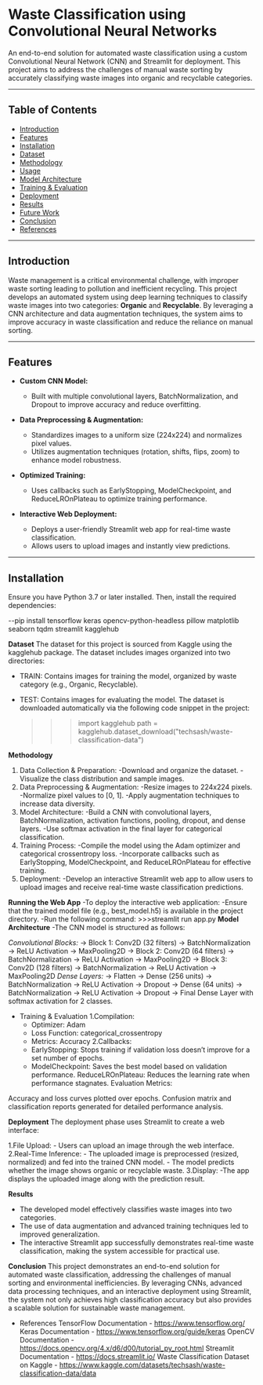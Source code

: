 # Waste Classification using Convolutional Neural Networks

An end-to-end solution for automated waste classification using a custom Convolutional Neural Network (CNN) and Streamlit for deployment. This project aims to address the challenges of manual waste sorting by accurately classifying waste images into organic and recyclable categories.

---

## Table of Contents

- [Introduction](#introduction)
- [Features](#features)
- [Installation](#installation)
- [Dataset](#dataset)
- [Methodology](#methodology)
- [Usage](#usage)
- [Model Architecture](#model-architecture)
- [Training & Evaluation](#training--evaluation)
- [Deployment](#deployment)
- [Results](#results)
- [Future Work](#future-work)
- [Conclusion](#conclusion)
- [References](#references)

---

## Introduction

Waste management is a critical environmental challenge, with improper waste sorting leading to pollution and inefficient recycling. This project develops an automated system using deep learning techniques to classify waste images into two categories: **Organic** and **Recyclable**. By leveraging a CNN architecture and data augmentation techniques, the system aims to improve accuracy in waste classification and reduce the reliance on manual sorting.

---

## Features

- **Custom CNN Model:**  
  - Built with multiple convolutional layers, BatchNormalization, and Dropout to improve accuracy and reduce overfitting.
  
- **Data Preprocessing & Augmentation:**  
  - Standardizes images to a uniform size (224x224) and normalizes pixel values.
  - Utilizes augmentation techniques (rotation, shifts, flips, zoom) to enhance model robustness.

- **Optimized Training:**  
  - Uses callbacks such as EarlyStopping, ModelCheckpoint, and ReduceLROnPlateau to optimize training performance.

- **Interactive Web Deployment:**  
  - Deploys a user-friendly Streamlit web app for real-time waste classification.
  - Allows users to upload images and instantly view predictions.

---

## Installation

Ensure you have Python 3.7 or later installed. Then, install the required dependencies:

--pip install tensorflow keras opencv-python-headless pillow matplotlib seaborn tqdm streamlit kagglehub

**Dataset**
The dataset for this project is sourced from Kaggle using the kagglehub package. The dataset includes images organized into two directories:

  - TRAIN: Contains images for training the model, organized by waste category (e.g., Organic, Recyclable).
  - TEST: Contains images for evaluating the model.
The dataset is downloaded automatically via the following code snippet in the project:

    >>>import kagglehub
    >>>path = kagglehub.dataset_download("techsash/waste-classification-data")

**Methodology**
  1. Data Collection & Preparation:
    -Download and organize the dataset.
    -Visualize the class distribution and sample images.
  2. Data Preprocessing & Augmentation:
    -Resize images to 224x224 pixels.
    -Normalize pixel values to [0, 1].
    -Apply augmentation techniques to increase data diversity.
  3. Model Architecture:
    -Build a CNN with convolutional layers, BatchNormalization, activation functions, pooling, dropout, and dense layers.
    -Use softmax activation in the final layer for categorical classification.
  4. Training Process:
    -Compile the model using the Adam optimizer and categorical crossentropy loss.
    -Incorporate callbacks such as EarlyStopping, ModelCheckpoint, and ReduceLROnPlateau for effective training.
  5. Deployment:
    -Develop an interactive Streamlit web app to allow users to upload images and receive real-time waste classification predictions.

**Running the Web App**
  -To deploy the interactive web application:
  -Ensure that the trained model file (e.g., best_model.h5) is available in the project directory.
  -Run the following command:
      >>>streamlit run app.py
**Model Architecture**
  -The CNN model is structured as follows:

  *Convolutional Blocks:*
    -> Block 1: Conv2D (32 filters) → BatchNormalization → ReLU Activation → MaxPooling2D
    -> Block 2: Conv2D (64 filters) → BatchNormalization → ReLU Activation → MaxPooling2D
    -> Block 3: Conv2D (128 filters) → BatchNormalization → ReLU Activation → MaxPooling2D
  *Dense Layers:*
    -> Flatten → Dense (256 units) → BatchNormalization → ReLU Activation → Dropout
    -> Dense (64 units) → BatchNormalization → ReLU Activation → Dropout
    -> Final Dense Layer with softmax activation for 2 classes.

- Training & Evaluation
  1.Compilation:
    - Optimizer: Adam
    - Loss Function: categorical_crossentropy
    - Metrics: Accuracy
2.Callbacks:
    - EarlyStopping: Stops training if validation loss doesn’t improve for a set number of epochs.
    - ModelCheckpoint: Saves the best model based on validation performance.
ReduceLROnPlateau: Reduces the learning rate when performance stagnates.
Evaluation Metrics:

Accuracy and loss curves plotted over epochs.
Confusion matrix and classification reports generated for detailed performance analysis.

**Deployment**
   The deployment phase uses Streamlit to create a web interface:

  1.File Upload:
    - Users can upload an image through the web interface.
  2.Real-Time Inference:
    - The uploaded image is preprocessed (resized, normalized) and fed into the trained CNN model.
    - The model predicts whether the image shows organic or recyclable waste.
  3.Display:
    -The app displays the uploaded image along with the prediction result.

  **Results**
  - The developed model effectively classifies waste images into two categories.
  - The use of data augmentation and advanced training techniques led to improved generalization.
  - The interactive Streamlit app successfully demonstrates real-time waste classification, making the system accessible for practical use.


  **Conclusion**
This project demonstrates an end-to-end solution for automated waste classification, addressing the challenges of manual sorting and environmental inefficiencies. By leveraging CNNs, advanced data processing techniques, and an interactive deployment using Streamlit, the system not only achieves high classification accuracy but also provides a scalable solution for sustainable waste management.

- References
TensorFlow Documentation - https://www.tensorflow.org/
Keras Documentation - https://www.tensorflow.org/guide/keras
OpenCV Documentation - https://docs.opencv.org/4.x/d6/d00/tutorial_py_root.html
Streamlit Documentation - https://docs.streamlit.io/
Waste Classification Dataset on Kaggle - https://www.kaggle.com/datasets/techsash/waste-classification-data/data
